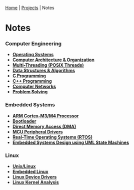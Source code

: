 [Home](../) | [Projects](../projects) | Notes

# Notes



### Computer Engineering

- **[Operating Systems](operating-systems)**
- **[Computer Architecture & Organization](computer-architecture-and-organization)**
- **[Multi-Threading (POSIX Threads)](multi-threading)**
- **[Data Structures & Algorithms](data-structures-and-algorithms)**
- **[C Programming](c-programming)**
- **[C++ Programming](cpp-programming)**
- **[Computer Networks](computer-networks)**
- **[Problem Solving](problem-solving)**

### Embedded Systems

- **[ARM Cortex-M3/M4 Processor](arm-cortex-m3-m4-processor)**
- **[Bootloader](bootloader)**
- **[Direct Memory Access (DMA)](direct-memory-access)**
- **[MCU Peripheral Drivers](mcu-peripheral-drivers)**
- **[Real-Time Operating Systems (RTOS)](real-time-operating-systems)**
- **[Embedded Systems Design using UML State Machines](embedded-systems-design-using-uml-state-machines)**

### Linux

- **[Unix/Linux](unix-linux)**
- **[Embedded Linux](embedded-linux)**
- **[Linux Device Drivers](linux-device-drivers)**
- **[Linux Kernel Analysis](linux-kernel-analysis)**
